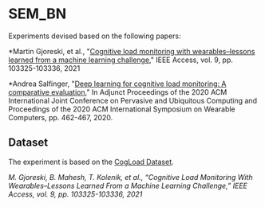 # SEM_BN

Experiments devised based on the following papers:

*Martin Gjoreski, et al., "[Cognitive load monitoring with wearables–lessons learned from a machine learning challenge](https://ieeexplore.ieee.org/stamp/stamp.jsp?tp=&arnumber=9466833)," IEEE Access, vol. 9, pp. 103325-103336, 2021

*Andrea Salfinger, "[Deep learning for cognitive load monitoring: A comparative evaluation](https://dl.acm.org/doi/pdf/10.1145/3410530.3414433)," In Adjunct Proceedings of the 2020 ACM International Joint Conference on Pervasive and Ubiquitous Computing and Proceedings of the 2020 ACM International Symposium on Wearable Computers, pp. 462-467, 2020.

## Dataset
The experiment is based on the [CogLoad Dataset](https://github.com/MartinGjoreski/martingjoreski.github.io/tree/master/files).

*M. Gjoreski, B. Mahesh, T. Kolenik, et al., “Cognitive Load Monitoring With Wearables–Lessons Learned From a Machine Learning Challenge,” IEEE Access, vol. 9, pp. 103325-103336, 2021*
